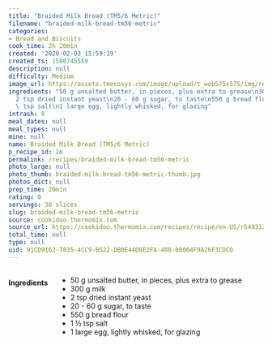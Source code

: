 ```yaml
---
title: "Braided Milk Bread (TM5/6 Metric)"
filename: "braided-milk-bread-tm56-metric"
categories:
- Bread and Biscuits
cook_time: 2h 20min
created: '2020-02-03 15:59:19'
created_ts: 1580745559
description: null
difficulty: Medium
image_url: https://assets.tmecosys.com/image/upload/t_web575x575/img/recipe/ras/Assets/61D48079-4A9F-4BB3-B908-8A9E9268F366/Derivates/9DAF570A-149A-4CF3-AE35-1F864F3541F4.jpg
ingredients: "50 g unsalted butter, in pieces, plus extra to grease\n300 g milk\n\
  2 tsp dried instant yeast\n20 - 60 g sugar, to taste\n550 g bread flour\n1 \xBD\
  \ tsp salt\n1 large egg, lightly whisked, for glazing"
intrash: 0
meal_dates: null
meal_types: null
mine: null
name: Braided Milk Bread (TM5/6 Metric)
p_recipe_id: 26
permalink: /recipes/braided-milk-bread-tm56-metric
photo_large: null
photo_thumb: braided-milk-bread-tm56-metric-thumb.jpg
photos_dict: null
prep_time: 20min
rating: 0
servings: 30 slices
slug: braided-milk-bread-tm56-metric
source: cookidoo.thermomix.com
source_url: https://cookidoo.thermomix.com/recipes/recipe/en-US/r549313
total_time: null
type: null
uid: 91CD9162-7835-4CC9-B522-DB0E44D8E2FA-408-00004F9A26F3CDCD
---
```

<div class="large-8 medium-7 columns" id="writeup">	</div><!-- #writeup -->
</div><!-- #row-one -->
<div class="row" id="row-two">	<div class="medium-4 small-5 columns" id="ingredients"><h4>Ingredients</h4><div class="box box-ingredients content"><ul>
<li>50 g unsalted butter, in pieces, plus extra to grease</li>
<li>300 g milk</li>
<li>2 tsp dried instant yeast</li>
<li>20 - 60 g sugar, to taste</li>
<li>550 g bread flour</li>
<li>1 ½ tsp salt</li>
<li>1 large egg, lightly whisked, for glazing</li>
</ul>
</div>	</div>	<div class="medium-6 small-7 columns" id="directions">	</div>